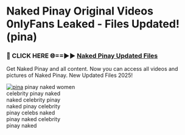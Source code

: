 # Naked Pinay Original Videos 0nlyFans Leaked - Files Updated! (pina)

<h3>🔴 CLICK HERE 🌐==►► <a href="https://tinyurl.com/yckcrads" rel="nofollow">Naked Pinay Updated Files</a></h3>

Get Naked Pinay and all content. Now you can access all videos and pictures of Naked Pinay. New Updated Files 2025!

[![pina](https://i.imgur.com/hpKpOFt.gif)](https://tinyurl.com/yckcrads)
pinay naked women<br>
celebrity pinay naked<br>
naked celebrity pinay<br>
naked pinay celebrity<br>
pinay celebs naked<br>
pinay naked celebrity<br>
pinay naked
